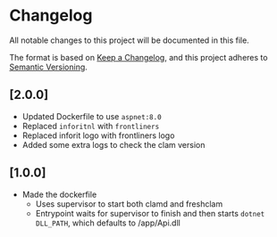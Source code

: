 # Changelog

All notable changes to this project will be documented in this file.

The format is based on [Keep a Changelog](https://keepachangelog.com/en/1.0.0/),
and this project adheres to [Semantic Versioning](https://semver.org/spec/v2.0.0.html).

## [2.0.0]

- Updated Dockerfile to use `aspnet:8.0`
- Replaced `inforitnl` with `frontliners`
- Replaced inforit logo with frontliners logo
- Added some extra logs to check the clam version

## [1.0.0]

- Made the dockerfile
  - Uses supervisor to start both clamd and freshclam
  - Entrypoint waits for supervisor to finish and then starts `dotnet DLL_PATH`, which defaults to /app/Api.dll
  